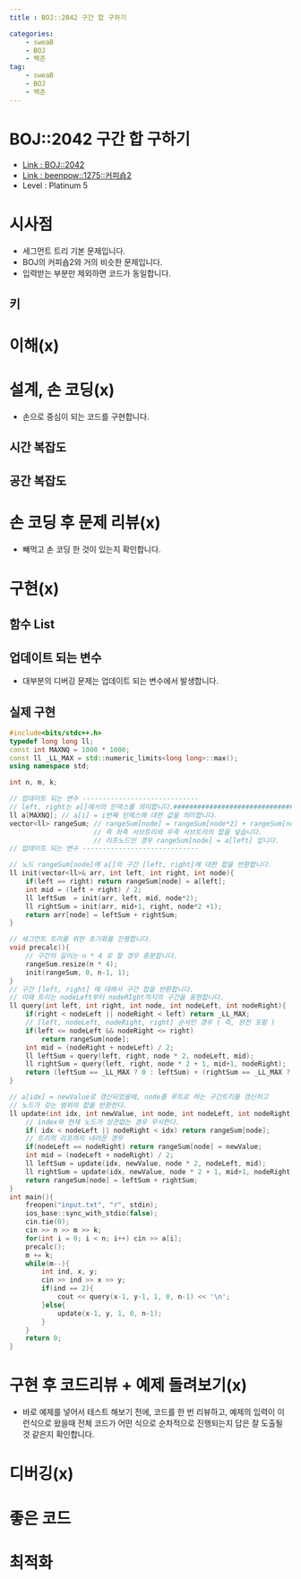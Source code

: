 ```yaml
---
title : BOJ::2042 구간 합 구하기

categories:
    - sweaB
    - BOJ
    - 백준
tag:
    - sweaB
    - BOJ
    - 백준
---
```

# BOJ::2042 구간 합 구하기
- [Link : BOJ::2042](https://www.acmicpc.net/problem/2042)
- [Link :
  beenpow::1275::커피숍2](https://beenpow.github.io/sweab/boj/%EB%B0%B1%EC%A4%80/2020/02/22/BOJ-1275/)
- Level : Platinum 5

# 시사점
- 세그먼트 트리 기본 문제입니다.
- BOJ의 커피숍2와 거의 비슷한 문제입니다.
- 입력받는 부분만 제외하면 코드가 동일합니다.

## 키

# 이해(x)

# 설계, 손 코딩(x)
- 손으로 중심이 되는 코드를 구현합니다.

## 시간 복잡도

## 공간 복잡도

# 손 코딩 후 문제 리뷰(x)
- 빼먹고 손 코딩 한 것이 있는지 확인합니다.

# 구현(x)

## 함수 List 

## 업데이트 되는 변수
- 대부분의 디버깅 문제는 업데이트 되는 변수에서 발생합니다.

## 실제 구현 

```cpp
#include<bits/stdc++.h>
typedef long long ll;
const int MAXNQ = 1000 * 1000;
const ll _LL_MAX = std::numeric_limits<long long>::max();
using namespace std;

int n, m, k;

// 업데이트 되는 변수 -----------------------------
// left, right는 a[]에서의 인덱스를 의미합니다.####################################
ll a[MAXNQ]; // a[i] = i번째 인덱스에 대한 값을 의미합니다.
vector<ll> rangeSum; // rangeSum[node] = rangeSum[node*2] + rangeSum[node*2+1]
                     // 즉 좌측 서브트리와 우측 서브트리의 합을 넣습니다.
                     // 리프노드인 경우 rangeSum[node] = a[left] 입니다.
// 업데이트 되는 변수 -----------------------------

// 노드 rangeSum[node]에 a[]의 구간 [left, right]에 대한 합을 반환합니다.
ll init(vector<ll>& arr, int left, int right, int node){
    if(left == right) return rangeSum[node] = a[left];
    int mid = (left + right) / 2;
    ll leftSum  = init(arr, left, mid, node*2);
    ll rightSum = init(arr, mid+1, right, node*2 +1);
    return arr[node] = leftSum + rightSum;
}

// 세그먼트 트리를 위한 초기화를 진행합니다.
void precalc(){
    // 구간의 길이는 n * 4 로 할 경우 충분합니다.
    rangeSum.resize(n * 4);
    init(rangeSum, 0, n-1, 1);
}
// 구간 [left, right] 에 대해서 구간 합을 반환합니다.
// 이때 트리는 nodeLeft부터 nodeRIght까지의 구간을 표현합니다.
ll query(int left, int right, int node, int nodeLeft, int nodeRight){
    if(right < nodeLeft || nodeRight < left) return _LL_MAX;
    // [left, nodeLeft, nodeRight, right] 순서인 경우 ( 즉, 완전 포함 )
    if(left <= nodeLeft && nodeRight <= right)
        return rangeSum[node];
    int mid = (nodeRight + nodeLeft) / 2;
    ll leftSum = query(left, right, node * 2, nodeLeft, mid);
    ll rightSum = query(left, right, node * 2 + 1, mid+1, nodeRight);
    return (leftSum == _LL_MAX ? 0 : leftSum) + (rightSum == _LL_MAX ? 0 : rightSum);
}

// a[idx] = newValue로 갱신되었을때, node를 루트로 하는 구간트리를 갱신하고
// 노드가 갖는 범위의 합을 반환한다.
ll update(int idx, int newValue, int node, int nodeLeft, int nodeRight){
    // index와 현재 노드가 상관없는 경우 무시한다.
    if( idx < nodeLeft || nodeRight < idx) return rangeSum[node];
    // 트리의 리프까지 내려온 경우
    if(nodeLeft == nodeRight) return rangeSum[node] = newValue;
    int mid = (nodeLeft + nodeRight) / 2;
    ll leftSum = update(idx, newValue, node * 2, nodeLeft, mid);
    ll rightSum = update(idx, newValue, node * 2 + 1, mid+1, nodeRight);
    return rangeSum[node] = leftSum + rightSum;
}
int main(){
    freopen("input.txt", "r", stdin);
    ios_base::sync_with_stdio(false);
    cin.tie(0);
    cin >> n >> m >> k;
    for(int i = 0; i < n; i++) cin >> a[i];
    precalc();
    m += k;
    while(m--){
        int ind, x, y;
        cin >> ind >> x >> y;
        if(ind == 2){
            cout << query(x-1, y-1, 1, 0, n-1) << '\n';
        }else{
            update(x-1, y, 1, 0, n-1);
        }
    }
    return 0;
}
```

# 구현 후 코드리뷰 + 예제 돌려보기(x)
- 바로 예제를 넣어서 테스트 해보기 전에, 코드를 한 번 리뷰하고, 예제의 입력이 이런식으로 왔을때
  전체 코드가 어떤 식으로 순차적으로 진행되는지 답은 잘 도출될 것 같은지 확인합니다.

# 디버깅(x)

# 좋은 코드

# 최적화
